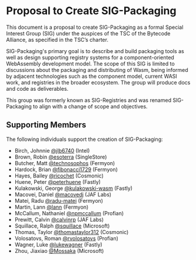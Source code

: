 # Proposal to Create SIG-Packaging

This document is a proposal to create SIG-Packaging as a formal Special Interest Group (SIG)
under the auspices of the TSC of the Bytecode Alliance, as specified in the TSC’s charter. 

SIG-Packaging's primary goal is to describe and build packaging tools as well as design
supporting registry systems for a component-oriented WebAssembly development model. The scope
of this SIG is limited to discussions about the packaging and distributing of Wasm, being
informed by adjacent technologies such as the component model, current WASI work, and registries
in the broader ecosystem. The group will produce docs and code as deliverables.

This group was formerly known as SIG-Registries and was renamed SIG-Packaging to align with
a change of scope and objectives.


## Supporting Members 

The following individuals support the creation of SIG-Packaging: 

- Birch, Johnnie [@jlb6740](https://github.com/jlb6740) (Intel)
- Brown, Robin [@esoterra](https://github.com/esoterra) (SingleStore)
- Butcher, Matt [@technosophos](https://github.com/technosophos) (Fermyon)
- Hardock, Brian [@fibonacci1729](https://github.com/fibonacci1729) (Fermyon)
- Hayes, Bailey [@ricochet](https://github.com/ricochet) (Cosmonic)
- Huene, Peter [@peterhuene](https://github.com/peterhuene) (Fastly)
- Kulakowski, George [@kulakowski-wasm](https://github.com/kulakowski-wasm) (Fastly)
- Macovei, Daniel [@macovedj](https://github.com/macovedj) (JAF Labs)
- Matei, Radu [@radu-matei](https://github.com/radu-matei) (Fermyon)
- Martin, Lann [@lann](https://github.com/lann) (Fermyon)
- McCallum, Nathaniel [@npmccallum](https://github.com/npmccallum) (Profian)
- Prewitt, Calvin [@calvinrp](https://github.com/calvinrp) (JAF Labs)
- Squillace, Ralph [@squillace](https://github.com/squillace) (Microsoft)
- Thomas, Taylor [@thomastaylor312](https://github.com/thomastaylor312) (Cosmonic)
- Volosatovs, Roman [@rvolosatovs](https://github.com/rvolosatovs) (Profian)
- Wagner, Luke [@lukewagner](https://github.com/lukewagner) (Fastly)
- Zhou, Jiaxiao [@Mossaka](https://github.com/Mossaka) (Microsoft)
